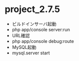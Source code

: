 project_2.7.5
=============

* ビルドインサーバ起動
 * php app/console server:run
* URL確認
 * php app/console debug:route
* MySQL起動
 * mysql.server start
